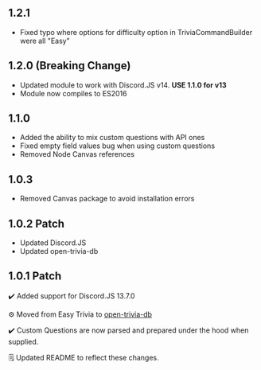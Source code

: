 ## 1.2.1 
- Fixed typo where options for difficulty option in TriviaCommandBuilder were all "Easy"

## 1.2.0 (Breaking Change)
- Updated module to work with Discord.JS v14. **USE 1.1.0 for v13**
- Module now compiles to ES2016

## 1.1.0
- Added the ability to mix custom questions with API ones
- Fixed empty field values bug when using custom questions
- Removed Node Canvas references

## 1.0.3
- Removed Canvas package to avoid installation errors

## 1.0.2 Patch
- Updated Discord.JS
- Updated open-trivia-db

## 1.0.1 Patch
✔️ Added support for Discord.JS 13.7.0

⚙️ Moved from Easy Trivia to [open-trivia-db](https://github.com/Elitezen/open-trivia-db-wrapper)

✔️ Custom Questions are now parsed and prepared under the hood when supplied.

🗒️ Updated README to reflect these changes.